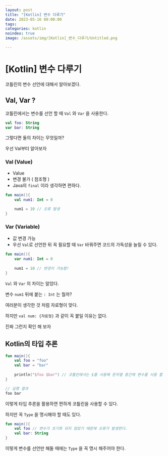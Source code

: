 ```yaml
---
layout: post
title: "[Kotlin] 변수 다루기"
date: 2023-05-16 00:00:00
tags:
categories: kotlin
noindex: true
image: /assets/img/[Kotlin]_변수_다루기/Untitled.png

---
```

# [Kotlin] 변수 다루기

코틀린의 변수 선언에 대해서 알아보겠다.

## Val, Var ?

코틀린에서는 변수를 선언 할 때 `Val` 와 `Var` 을 사용한다. 

```kotlin
val foo: String
var bar: String
```

그렇다면 둘의 차이는 무엇일까? 

우선 Val부터 알아보자

### Val (Value)

- Value
- 변경 불가 ( 참조형 )
- Java의 `final` 이라 생각하면 편하다.

```kotlin
fun main(){ 
    val num1: Int = 0
    
    num1 = 10 // 오류 발생
}
```

### Var (Variable)

- 값 변경 가능
- 우선 `Val`로 선언한 뒤 꼭 필요할 때 `Var` 바꿔주면 코드의 가독성을 늘릴 수 있다.

```kotlin
fun main(){ 
    var num1: Int = 0
    
    num1 = 10 // 변경이 가능함!
}
```

`Val` 와 `Var` 의 차이는 알았다. 

변수 `num1` 뒤에 붙는 `: Int` 는 뭘까?

여러분이 생각한 것 처럼 자료형이 맞다.

하지만 `val num: {자료형}` 과 같이 꼭 붙일 이유는 없다.

진짜 그런지 확인 해 보자

## Kotlin의 타입 추론

```kotlin
fun main(){ 
    val foo = "foo" 
    val bar = "bar"
    
    println("$foo $bar") // 코틀린에서는 $를 사용해 문자열 중간에 변수를 사용 할 수 있다.
}

// 실행 결과
foo bar
```

이렇게 타입 추론을 활용하면 편하게 코틀린을 사용할 수 있다.

하지만 꼭 `Type` 을 명시해야 할 때도 있다.

```kotlin
fun main(){ 
    val foo // 변수가 초기화 되지 않았기 때문에 오류가 발생한다. 
    val bar: String
}
```

이렇게 변수를 선언만 해둘 때에는 `Type` 을 꼭 명시 해주어야 한다.
